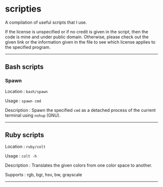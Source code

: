 # scripties
A compilation of useful scripts that I use.


If the license is unspecified or if no credit is given in the script, then the code is mine and under public domain.
Otherwise, please check out the given link or the information given in the file to see which license applies to the specified program.

---

## Bash scripts

### Spawn

Location : ```bash/spawn```

Usage : ```spawn cmd```

Description : Spawn the specified ```cmd``` as a detached process of the current terminal using ```nohup``` (GNU).

---

## Ruby scripts

Location : ```ruby/colt```

Usage : ```colt -h```

Description : Translates the given colors from one color space to another.

Supports : rgb, bgr, hsv, bw, grayscale


---

